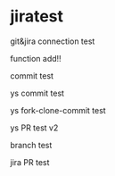 # jiratest
git&amp;jira connection test

function add!!

commit test

ys commit test

ys fork-clone-commit test

ys PR test v2

branch test

jira PR test